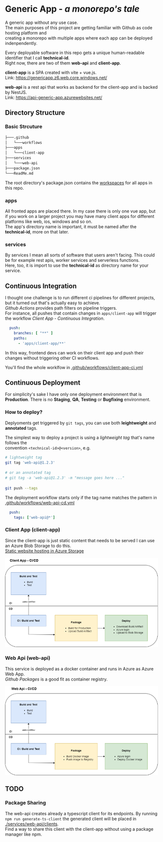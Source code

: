 # Generic App - *a monorepo's tale*

A generic app without any use case.  
The main purposes of this project are getting familiar with Github as code hosting platform and  
creating a monorepo with multiple apps where each app can be deployed indenpendently.  

Every deployable software in this repo gets a unique human-readable identifier that I call **technical-id**.  
Right now, there are two of them **web-api** and **client-app**.

**client-app** is a SPA created with vite + vue.js.  
Link: <https://genericapp.z6.web.core.windows.net/>

**web-api** is a rest api that works as backend for the client-app and is backed by NestJS.  
Link: <https://api-generic-app.azurewebsites.net/>

## Directory Structure

### Basic Strcuture

```bash
├───.github
│   └───workflows
├───apps
│   └───client-app
├───services
│   └───web-api
├───package.json
└───ReadMe.md
```

The root directory's package.json contains the [workspaces](https://docs.npmjs.com/cli/using-npm/workspaces) for all apps in this repo.

### apps

All fronted apps are placed there. In my case there is only one vue app, but if you work on a larger project you may have many client apps for different platforms like web, ios, windows and so on.  
The app's directory name is important, it must be named after the **technical-id**, more on that later.

### services

By services I mean all sorts of software that users aren't facing.
This could be for example rest apis, worker services and serverless functions.  
Here, too, it is import to use the **technical-id** as directory name for your service.

## Continuous Integration

I thought one challenge is to run different ci pipelines for different projects, but it turned out that's actually easy to achieve.  
*Github Actions* provides path filters on pipeline triggers.  
For instance, all pushes that contain changes in `apps/client-app` will trigger the workflow *Client App - Continuous Integration*.

```yml
  push:
    branches: [ "**" ]
    paths: 
      - 'apps/client-app/**'
```

In this way, frontend devs can work on their client app and push their changes without triggering other CI workflows.

You'll find the whole worklfow in [.github/workflows/client-app-ci.yml](.github/workflows/client-app-ci.yml)

## Continuous Deployment

For simplicity's sake I have only one deployment environment that is **Production**. There is no **Staging**, **QA**, **Testing** or **Bugfixing** environment.

### How to deploy?

Deplyoments get triggered by `git tags`, you can use both **leightweight** and **annotated** tags.  

The simplest way to deploy a project is using a *lightweight tag* that's name follows the  
convention `<technical-id>@<version>`, e.g.

 ```bash
 # lightweight tag
 git tag 'web-api@1.2.3'

 # or an annotated tag
 # git tag -a 'web-api@1.2.3' -m "message goes here ..."

 git push --tags
 ```

The deployment workflow starts only if the tag name matches the pattern in [.github/workflows/web-api-cd.yml](.github/workflows/web-api-cd.yml)

```yml
  push:
    tags: ['web-api@*']
```

### Client App (client-app)

Since the client-app is just static content that needs to be served I can use an Azure Blob Storage to do this.  
[Static website hosting in Azure Storage](https://learn.microsoft.com/en-us/azure/storage/blobs/storage-blob-static-website)

![client-app-ci-cd](./docs/assets/client-app-ci-cd.png)

### Web Api (web-api)

This service is deployed as a docker container and runs in Azure as Azure Web App.  
*Github Packages* is a good fit as container registry.

![web-api-ci-cd](./docs/assets/web-api-ci-cd.png)

## TODO

### Package Sharing

The web-api creates already a typescript client for its endpoints.
By running `npm run generate-ts-client` the generated client will be placed in [./services/web-api/clients](./services/web-api/clients).  
Find a way to share this client with the client-app without using a package manager like npm.
